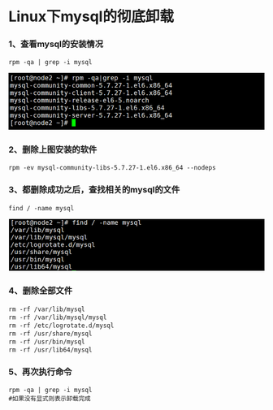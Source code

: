 # Linux下mysql的彻底卸载

### 1、查看mysql的安装情况

```
rpm -qa | grep -i mysql
```

![1570605325400](..\image\1570605325400.png)

### 2、删除上图安装的软件

```
rpm -ev mysql-community-libs-5.7.27-1.el6.x86_64 --nodeps
```

### 3、都删除成功之后，查找相关的mysql的文件

```
find / -name mysql
```

![1570605553095](..\image\1570605553095.png)

### 4、删除全部文件

```
rm -rf /var/lib/mysql
rm -rf /var/lib/mysql/mysql
rm -rf /etc/logrotate.d/mysql
rm -rf /usr/share/mysql
rm -rf /usr/bin/mysql
rm -rf /usr/lib64/mysql
```

### 5、再次执行命令

```shell
rpm -qa | grep -i mysql
#如果没有显式则表示卸载完成
```

